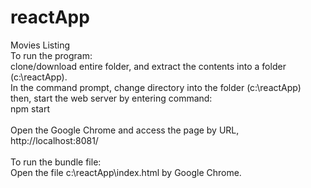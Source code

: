 # reactApp
 Movies Listing
 <br>
 To run the program:
 <br>
 clone/download entire folder, and extract the contents into a folder (c:\reactApp\).
 <br>
 In the command prompt, change directory into the folder (c:\reactApp\)
 <br>
 then, start the web server by entering command:
 <br>
 npm start
 <br><br>
 Open the Google Chrome and access the page by URL, http://localhost:8081/
 <br><br>
 To run the bundle file:
 <br>
 Open the file c:\reactApp\index.html by Google Chrome.
 <br>
 